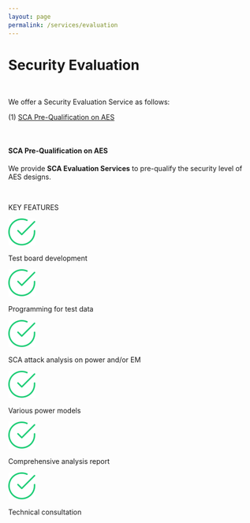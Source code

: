 ```yaml
---
layout: page
permalink: /services/evaluation
---
```

<div class="hero--small">
   <div class="hero__wrap">
      <h1 class="hero__title">Security Evaluation</h1>
   </div>
</div>
<br>
<article class="new">
   <a id="first"></a>
   <p>We offer a Security Evaluation Service as follows:</p>
   <ul style="list-style-type:none; padding-left: 0;">
      <li>(1) <a class="link" href="#first">SCA Pre-Qualification on AES</a></li>
   </ul>
   <br>
   <h4> SCA Pre-Qualification on AES</h4>
   <p>We provide <strong>SCA Evaluation Services</strong> to pre-qualify the security level of AES designs.</p>
   <br>
   <p class="temp01_title">KEY FEATURES</p>
   <div class="lnd_checks">
      <div class="lnd_check_wrap">
         <img class="check-icon" src="/assets/common/check.svg" width="55">
         <p class="lnd_paragraph_02"> Test board development</p>
      </div>
      <div class="lnd_check_wrap">
         <img class="check-icon" src="/assets/common/check.svg" width="55">
         <p class="lnd_paragraph_02">Programming for test data</p>
      </div>
      <div class="lnd_check_wrap">
         <img class="check-icon" src="/assets/common/check.svg" width="55">
         <p class="lnd_paragraph_02"> SCA attack analysis on power and/or EM</p>
      </div>
      <div class="lnd_check_wrap">
         <img class="check-icon" src="/assets/common/check.svg" width="55">
         <p class="lnd_paragraph_02"> Various power models</p>
      </div>
      <div class="lnd_check_wrap">
         <img class="check-icon" src="/assets/common/check.svg" width="55">
         <p class="lnd_paragraph_02"> Comprehensive analysis report</p>
      </div>
      <div class="lnd_check_wrap">
         <img class="check-icon" src="/assets/common/check.svg" width="55">
         <p class="lnd_paragraph_02">Technical consultation</p>
      </div>
   </div>
</article>

